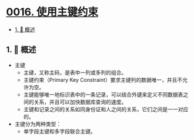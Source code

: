 # [0016. 使用主键约束](https://github.com/Tdahuyou/TNotes.mysql/tree/main/notes/0016.%20%E4%BD%BF%E7%94%A8%E4%B8%BB%E9%94%AE%E7%BA%A6%E6%9D%9F)

<!-- region:toc -->

- [1. 📝 概述](#1--概述)

<!-- endregion:toc -->

## 1. 📝 概述

- 主键
  - 主键，又称主码，是表中一列或多列的组合。
  - 主键约束（Primary Key Constraint）要求主键列的数据唯一，并且不允许为空。
  - 主键能够唯一地标识表中的一条记录，可以结合外键来定义不同数据表之间的关系，并且可以加快数据库查询的速度。
  - 主键和记录之间的关系如同身份证和人之间的关系，它们之间是一一对应的。
- 主键分为两种类型：
  - 单字段主键和多字段联合主键。
